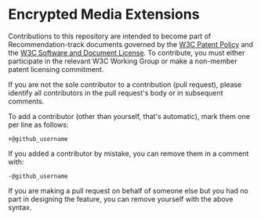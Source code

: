 # Encrypted Media Extensions

Contributions to this repository are intended to become part of Recommendation-track documents 
governed by the [W3C Patent Policy](https://www.w3.org/Consortium/Patent-Policy/)
and the [W3C Software and Document License](https://www.w3.org/Consortium/Legal/2015/copyright-software-and-document).
To contribute, you must either participate in the relevant W3C Working Group or
make a non-member patent licensing commitment.

If you are not the sole contributor to a contribution (pull request), please identify all 
contributors in the pull request's body or in subsequent comments.

 To add a contributor (other than yourself, that's automatic), mark them one per line as follows:

 ```
 +@github_username
 ```

 If you added a contributor by mistake, you can remove them in a comment with:

 ```
 -@github_username
 ```

 If you are making a pull request on behalf of someone else but you had no part in designing the 
 feature, you can remove yourself with the above syntax.

